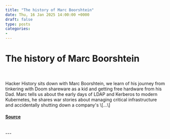 ```yaml
---
title: "The history of Marc Boorshtein"
date: Thu, 16 Jan 2025 14:00:00 +0000
draft: false
type: posts
categories: 
- 
---
```

# The history of Marc Boorshtein

<br/>

<br/>
Hacker History sits down with Marc Boorshtein, we learn of his journey from tinkering with Doom shareware as a kid and getting free hardware from his Dad. Marc tells us about the early days of LDAP and Kerberos to modern Kubernetes, he shares war stories about managing critical infrastructure and accidentally shutting down a company's \[…\]

#### [Source](https://hackerhistory.com/podcast/the-history-of-marc-boorshtein/)

<br/>
---

